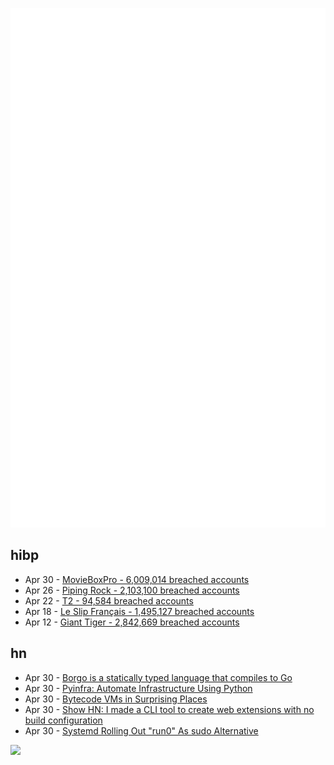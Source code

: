 ![Metrics](https://raw.githubusercontent.com/phixion/phixion/master/metrics.svg)

## hibp

<!--
for https://github.com/phixion/phixion/blob/main/.github/workflows/feeds.yml
-->
<!--START_SECTION:haveibeenpwnd-->
- Apr 30 - [MovieBoxPro - 6,009,014 breached accounts](https://haveibeenpwned.com/PwnedWebsites#MovieBoxPro)
- Apr 26 - [Piping Rock - 2,103,100 breached accounts](https://haveibeenpwned.com/PwnedWebsites#PipingRock)
- Apr 22 - [T2 - 94,584 breached accounts](https://haveibeenpwned.com/PwnedWebsites#T2)
- Apr 18 - [Le Slip Français - 1,495,127 breached accounts](https://haveibeenpwned.com/PwnedWebsites#LeSlipFrancais)
- Apr 12 - [Giant Tiger - 2,842,669 breached accounts](https://haveibeenpwned.com/PwnedWebsites#GiantTiger)
<!--END_SECTION:haveibeenpwnd-->

## hn

<!--
for https://github.com/phixion/phixion/blob/main/.github/workflows/feeds.yml
-->
<!--START_SECTION:hn-->
- Apr 30 - [Borgo is a statically typed language that compiles to Go](https://github.com/borgo-lang/borgo)
- Apr 30 - [Pyinfra: Automate Infrastructure Using Python](https://pyinfra.com/)
- Apr 30 - [Bytecode VMs in Surprising Places](https://dubroy.com/blog/bytecode-vms-in-surprising-places/)
- Apr 30 - [Show HN: I made a CLI tool to create web extensions with no build configuration](https://github.com/cezaraugusto/extension.js)
- Apr 30 - [Systemd Rolling Out "run0" As sudo Alternative](https://www.phoronix.com/news/systemd-run0)
<!--END_SECTION:hn-->

<!--
for https://yhype.me
-->
![](https://hit.yhype.me/github/profile?user_id=13013670)

